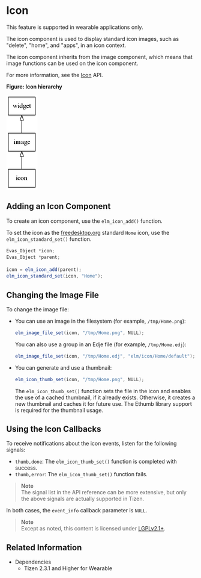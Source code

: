 # Icon

This feature is supported in wearable applications only.

The icon component is used to display standard icon images, such as "delete", "home", and "apps", in an icon context.

The icon component inherits from the image component, which means that image functions can be used on the icon component.

For more information, see the [Icon](../../../../../org.tizen.native.wearable.apireference/group__Elm__Icon.html) API.

**Figure: Icon hierarchy**

![Icon hierarchy](./media/icon_tree.png)

## Adding an Icon Component

To create an icon component, use the `elm_icon_add()` function.

To set the icon as the [freedesktop.org](http://freedesktop.org) standard `Home` icon, use the `elm_icon_standard_set()` function.

```csharp
Evas_Object *icon;
Evas_Object *parent;

icon = elm_icon_add(parent);
elm_icon_standard_set(icon, "Home");
```

## Changing the Image File

To change the image file:

- You can use an image in the filesystem (for example, `/tmp/Home.png`):

  ```csharp
  elm_image_file_set(icon, "/tmp/Home.png", NULL);
  ```

  You can also use a group in an Edje file (for example, `/tmp/Home.edj`):

  ```csharp
  elm_image_file_set(icon, "/tmp/Home.edj", "elm/icon/Home/default");
  ```

- You can generate and use a thumbnail:

  ```csharp
  elm_icon_thumb_set(icon, "/tmp/Home.png", NULL);
  ```

  The `elm_icon_thumb_set()` function sets the file in the icon and enables the use of a cached thumbnail, if it already exists. Otherwise, it creates a new thumbnail and caches it for future use. The Ethumb library support is required for the thumbnail usage.

## Using the Icon Callbacks

To receive notifications about the icon events, listen for the following signals:

- `thumb,done`: The `elm_icon_thumb_set()` function is completed with success.
- `thumb,error`: The `elm_icon_thumb_set()` function fails.

> **Note**  
> The signal list in the API reference can be more extensive, but only the above signals are actually supported in Tizen.

In both cases, the `event_info` callback parameter is `NULL`.

> **Note**  
> Except as noted, this content is licensed under [LGPLv2.1+](http://opensource.org/licenses/LGPL-2.1).

## Related Information
- Dependencies
  - Tizen 2.3.1 and Higher for Wearable
